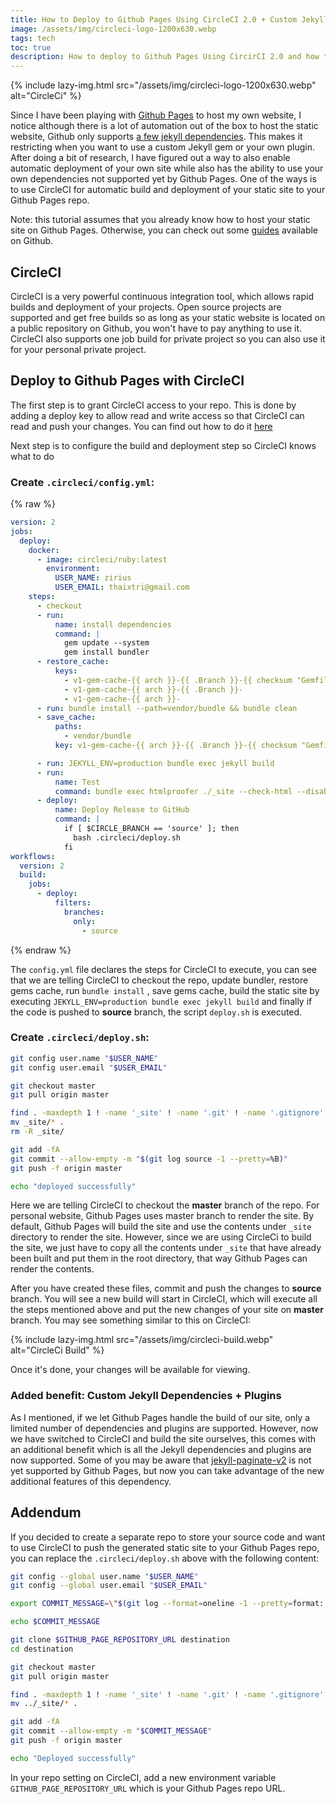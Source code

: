 ```yaml
---
title: How to Deploy to Github Pages Using CircleCI 2.0 + Custom Jekyll Dependencies
image: /assets/img/circleci-logo-1200x630.webp
tags: tech
toc: true
description: How to deploy to Github Pages Using CircirCI 2.0 and how to use Jekyll custom dependencies on Github Pages
---
```


{% include lazy-img.html src="/assets/img/circleci-logo-1200x630.webp" alt="CircleCi" %}

Since I have been playing with [Github Pages](https://pages.github.com/) to host my own website, I notice although there is a lot of automation out of the box to host the static website, Github only supports [a few jekyll dependencies](https://pages.github.com/versions/). This makes it restricting when you want to use a custom Jekyll gem or your own plugin. After doing a bit of research, I have figured out a way to also enable automatic deployment of your own site while also has the ability to use your own dependencies not supported yet by Github Pages. One of the ways is to use CircleCI for automatic build and deployment of your static site to your Github Pages repo.

Note: this tutorial assumes that you already know how to host your static site on Github Pages. Otherwise, you can check out some  [guides](https://help.github.com/en/categories/github-pages-basics) available on Github.

## CircleCI
CircleCI is a very  powerful continuous integration tool, which allows rapid builds and deployment of your projects.  Open source projects are supported and get free builds so as long as your static website is located on a public repository on Github, you won't have to pay anything to use it. CircleCI also supports one job build for private project so you can also use it for your personal private project.

## Deploy to Github Pages with CircleCI
The first step is to grant CircleCI access to your repo. This is done by adding a deploy key to allow read and write access so that CircleCI can read and push your changes. You can find out how to do it [here](https://circleci.com/docs/2.0/gh-bb-integration/#enable-your-project-to-check-out-additional-private-repositories)

Next step is to configure the build and deployment step so CircleCI knows what to do
### Create  `.circleci/config.yml`:

{% raw %}
```yaml
version: 2
jobs:
  deploy:
    docker:
      - image: circleci/ruby:latest
        environment:
          USER_NAME: zirius
          USER_EMAIL: thaixtri@gmail.com
    steps:
      - checkout
      - run:
          name: install dependencies
          command: |
            gem update --system
            gem install bundler
      - restore_cache:
          keys:
            - v1-gem-cache-{{ arch }}-{{ .Branch }}-{{ checksum "Gemfile.lock" }}
            - v1-gem-cache-{{ arch }}-{{ .Branch }}-
            - v1-gem-cache-{{ arch }}-
      - run: bundle install --path=vendor/bundle && bundle clean
      - save_cache:
          paths:
            - vendor/bundle
          key: v1-gem-cache-{{ arch }}-{{ .Branch }}-{{ checksum "Gemfile.lock" }}

      - run: JEKYLL_ENV=production bundle exec jekyll build
      - run:
          name: Test
          command: bundle exec htmlproofer ./_site --check-html --disable-external --empty-alt-ignore
      - deploy:
          name: Deploy Release to GitHub
          command: |
            if [ $CIRCLE_BRANCH == 'source' ]; then
              bash .circleci/deploy.sh
            fi
workflows:
  version: 2
  build:
    jobs:
      - deploy:
          filters:
            branches:
              only: 
                - source
```
{% endraw %}

The `config.yml` file declares the steps for CircleCI to execute, you can see that we are telling CircleCI to checkout the repo, update bundler, restore gems cache, run `bundle install` , save gems cache, build the static site by executing `JEKYLL_ENV=production bundle exec jekyll build` and finally if the code is pushed to **source** branch, the script `deploy.sh` is executed.

### Create `.circleci/deploy.sh`:
```bash
git config user.name "$USER_NAME"
git config user.email "$USER_EMAIL"

git checkout master
git pull origin master

find . -maxdepth 1 ! -name '_site' ! -name '.git' ! -name '.gitignore' ! -name '.circleci' -exec rm -rf {} \;
mv _site/* .
rm -R _site/

git add -fA
git commit --allow-empty -m "$(git log source -1 --pretty=%B)"
git push -f origin master

echo "deployed successfully"
```

Here we are telling CircleCI to checkout the **master** branch of the repo. For personal website, Github Pages uses master branch to render the site. By default, Github Pages will build the site and use the contents under `_site` directory to render the site. However, since we are using CircleCi to build the site, we just have to copy all the contents under `_site` that have already been built and put them in the root directory, that way Github Pages can render the contents.

After you have created these files, commit and push the changes to **source** branch. You will see a new build will start in CircleCI, which will execute all the steps mentioned above and put the new changes of your site on **master** branch. You may see something similar to this on CircleCI:

{% include lazy-img.html src="/assets/img/circleci-build.webp" alt="CircleCi Build" %}


Once it's done, your changes will be available for viewing.

### Added benefit: Custom Jekyll Dependencies + Plugins
As I mentioned, if we let Github Pages handle the build of our site, only a limited number of dependencies and plugins are supported. However, now we have switched to CircleCI and build the site ourselves, this comes with an additional benefit which is all the Jekyll dependencies and plugins are now supported. Some of you may be aware that [jekyll-paginate-v2](https://github.com/sverrirs/jekyll-paginate-v2) is not yet supported by Github Pages, but now you can take advantage of the new additional features of this dependency.

## Addendum
If you decided to create a separate repo to store your source code and want to use CircleCI to push the generated static site to your Github Pages repo, you can replace the `.circleci/deploy.sh` above with the following content:
```bash
git config --global user.name "$USER_NAME"
git config --global user.email "$USER_EMAIL"

export COMMIT_MESSAGE=\"$(git log --format=oneline -1 --pretty=format:'%h - %B')\"

echo $COMMIT_MESSAGE

git clone $GITHUB_PAGE_REPOSITORY_URL destination
cd destination

git checkout master
git pull origin master

find . -maxdepth 1 ! -name '_site' ! -name '.git' ! -name '.gitignore' -exec rm -rf {} \;
mv ../_site/* .

git add -fA
git commit --allow-empty -m "$COMMIT_MESSAGE"
git push -f origin master

echo "Deployed successfully"
```

In your repo setting on CircleCI, add a new environment variable `GITHUB_PAGE_REPOSITORY_URL` which is your Github Pages repo URL.
